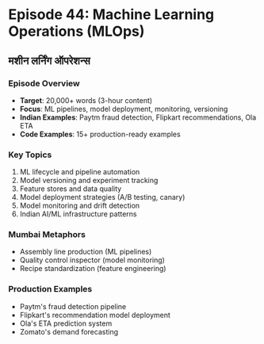 # Episode 44: Machine Learning Operations (MLOps)
## मशीन लर्निंग ऑपरेशन्स

### Episode Overview
- **Target**: 20,000+ words (3-hour content)
- **Focus**: ML pipelines, model deployment, monitoring, versioning
- **Indian Examples**: Paytm fraud detection, Flipkart recommendations, Ola ETA
- **Code Examples**: 15+ production-ready examples

### Key Topics
1. ML lifecycle and pipeline automation
2. Model versioning and experiment tracking
3. Feature stores and data quality
4. Model deployment strategies (A/B testing, canary)
5. Model monitoring and drift detection
6. Indian AI/ML infrastructure patterns

### Mumbai Metaphors
- Assembly line production (ML pipelines)
- Quality control inspector (model monitoring)
- Recipe standardization (feature engineering)

### Production Examples
- Paytm's fraud detection pipeline
- Flipkart's recommendation model deployment
- Ola's ETA prediction system
- Zomato's demand forecasting